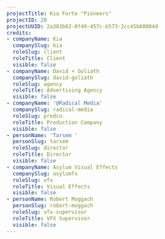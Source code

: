 ```yaml
---
projectTitle: Kia Forte "Pioneers"
projectID: 20
projectUUID: 2a383b82-0f49-457c-b573-2cc45b68004d
credits:
- companyName: Kia
  companySlug: kia
  roleSlug: client
  roleTitle: Client
  visible: false
- companyName: David + Goliath
  companySlug: david-goliath
  roleSlug: agency
  roleTitle: Advertising Agency
  visible: false
- companyName: '@Radical Media'
  companySlug: radical-media
  roleSlug: prodco
  roleTitle: Production Company
  visible: false
- personName: 'Tarsem '
  personSlug: tarsem
  roleSlug: director
  roleTitle: Director
  visible: false
- companyName: Asylum Visual Effects
  companySlug: asylumfx
  roleSlug: vfx
  roleTitle: Visual Effects
  visible: false
- personName: Robert Moggach
  personSlug: robert-moggach
  roleSlug: vfx-supervisor
  roleTitle: VFX Supervisor
  visible: false
---
```

